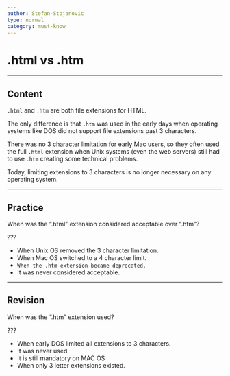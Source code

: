 ```yaml
---
author: Stefan-Stojanovic
type: normal
category: must-know
---
```


# .html vs .htm


---

## Content

`.html` and `.htm` are both file extensions for HTML.

The only difference is that `.htm` was used in the early days when operating systems like DOS did not support file extensions past 3 characters. 

There was no 3 character limitation for early Mac users, so they often used the full `.html` extension when Unix systems (even the web servers) still had to use `.htm` creating some technical problems. 

Today, limiting extensions to 3 characters is no longer necessary on any operating system. 


---

## Practice

When was the “.html” extension considered acceptable over “.htm”?

???

- When Unix OS removed the 3 character limitation.
- When Mac OS switched to a 4 character limit.
- `When the .htm extension became deprecated.`
- It was never considered acceptable.


---

## Revision

When was the “.htm” extension used?

???

- When early DOS limited all extensions to 3 characters.
- It was never used.
- It is still mandatory on MAC OS
- When only 3 letter extensions existed.
 
